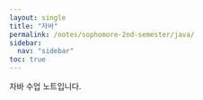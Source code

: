```yaml
---
layout: single
title: "자바"
permalink: /notes/sophomore-2nd-semester/java/
sidebar:
  nav: "sidebar"
toc: true
---
```

자바 수업 노트입니다.
